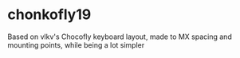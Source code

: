 # chonkofly19
Based on vlkv's Chocofly keyboard layout, made to MX spacing and mounting points, while being a lot simpler
